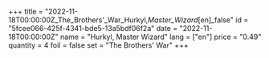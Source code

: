 +++
title = "2022-11-18T00:00:00Z_The_Brothers'_War_Hurkyl,_Master_Wizard_[en]_false"
id = "5fcee066-425f-4341-bde5-13a5bdf06f2a"
date = "2022-11-18T00:00:00Z"
name = "Hurkyl, Master Wizard"
lang = ["en"]
price = "0.49"
quantity = 4
foil = false
set = "The Brothers' War"
+++
